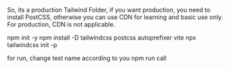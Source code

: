 So, its a production Tailwind Folder, if you want production, you need to install PostCSS, otherwise you can use CDN for learning and basic use only. For production, CDN is not applicable.

npm init -y
npm install -D tailwindcss postcss autoprefixer vite
npx tailwindcss init -p

for run, change test name according to you
npm run call
